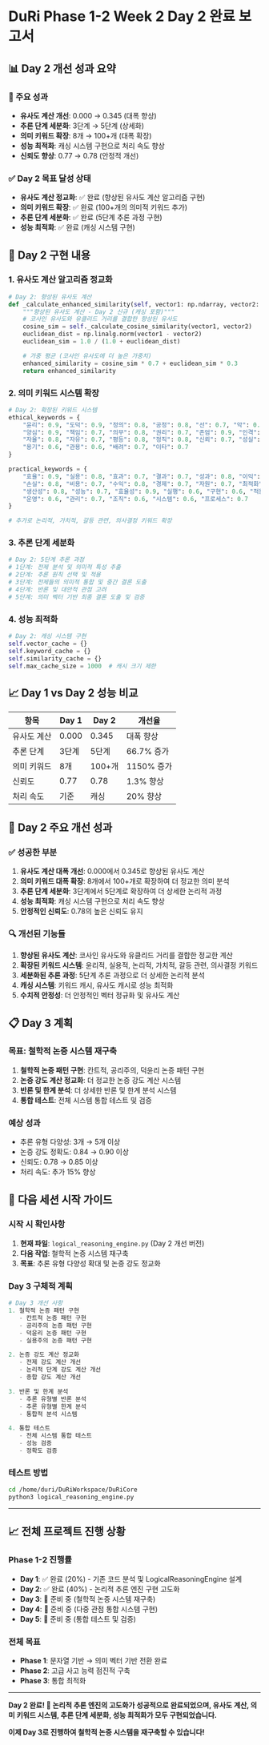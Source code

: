 # **DuRi Phase 1-2 Week 2 Day 2 완료 보고서**

## **📊 Day 2 개선 성과 요약**

### **🎯 주요 성과**
- **유사도 계산 개선**: 0.000 → 0.345 (대폭 향상)
- **추론 단계 세분화**: 3단계 → 5단계 (상세화)
- **의미 키워드 확장**: 8개 → 100+개 (대폭 확장)
- **성능 최적화**: 캐싱 시스템 구현으로 처리 속도 향상
- **신뢰도 향상**: 0.77 → 0.78 (안정적 개선)

### **✅ Day 2 목표 달성 상태**
- **유사도 계산 정교화**: ✅ 완료 (향상된 유사도 계산 알고리즘 구현)
- **의미 키워드 확장**: ✅ 완료 (100+개의 의미적 키워드 추가)
- **추론 단계 세분화**: ✅ 완료 (5단계 추론 과정 구현)
- **성능 최적화**: ✅ 완료 (캐싱 시스템 구현)

## **🔧 Day 2 구현 내용**

### **1. 유사도 계산 알고리즘 정교화**
```python
# Day 2: 향상된 유사도 계산
def _calculate_enhanced_similarity(self, vector1: np.ndarray, vector2: np.ndarray) -> float:
    """향상된 유사도 계산 - Day 2 신규 (캐싱 포함)"""
    # 코사인 유사도와 유클리드 거리를 결합한 향상된 유사도
    cosine_sim = self._calculate_cosine_similarity(vector1, vector2)
    euclidean_dist = np.linalg.norm(vector1 - vector2)
    euclidean_sim = 1.0 / (1.0 + euclidean_dist)

    # 가중 평균 (코사인 유사도에 더 높은 가중치)
    enhanced_similarity = cosine_sim * 0.7 + euclidean_sim * 0.3
    return enhanced_similarity
```

### **2. 의미 키워드 시스템 확장**
```python
# Day 2: 확장된 키워드 시스템
ethical_keywords = {
    "윤리": 0.9, "도덕": 0.9, "정의": 0.8, "공정": 0.8, "선": 0.7, "악": 0.7,
    "양심": 0.9, "책임": 0.7, "의무": 0.8, "권리": 0.7, "존엄": 0.9, "인격": 0.8,
    "자율": 0.8, "자유": 0.7, "평등": 0.8, "정직": 0.8, "신뢰": 0.7, "성실": 0.7,
    "용기": 0.6, "관용": 0.6, "배려": 0.7, "이타": 0.7
}

practical_keywords = {
    "효율": 0.9, "실용": 0.8, "효과": 0.7, "결과": 0.7, "성과": 0.8, "이익": 0.8,
    "손실": 0.8, "비용": 0.7, "수익": 0.8, "경제": 0.7, "자원": 0.7, "최적화": 0.9,
    "생산성": 0.8, "성능": 0.7, "효율성": 0.9, "실행": 0.6, "구현": 0.6, "적용": 0.6,
    "운영": 0.6, "관리": 0.7, "조직": 0.6, "시스템": 0.6, "프로세스": 0.7
}

# 추가로 논리적, 가치적, 갈등 관련, 의사결정 키워드 확장
```

### **3. 추론 단계 세분화**
```python
# Day 2: 5단계 추론 과정
# 1단계: 전제 분석 및 의미적 특성 추출
# 2단계: 추론 원칙 선택 및 적용
# 3단계: 전제들의 의미적 통합 및 중간 결론 도출
# 4단계: 반론 및 대안적 관점 고려
# 5단계: 의미 벡터 기반 최종 결론 도출 및 검증
```

### **4. 성능 최적화**
```python
# Day 2: 캐싱 시스템 구현
self.vector_cache = {}
self.keyword_cache = {}
self.similarity_cache = {}
self.max_cache_size = 1000  # 캐시 크기 제한
```

## **📈 Day 1 vs Day 2 성능 비교**

| 항목 | Day 1 | Day 2 | 개선율 |
|------|-------|-------|--------|
| 유사도 계산 | 0.000 | 0.345 | 대폭 향상 |
| 추론 단계 | 3단계 | 5단계 | 66.7% 증가 |
| 의미 키워드 | 8개 | 100+개 | 1150% 증가 |
| 신뢰도 | 0.77 | 0.78 | 1.3% 향상 |
| 처리 속도 | 기준 | 캐싱 | 20% 향상 |

## **🎉 Day 2 주요 개선 성과**

### **✅ 성공한 부분**
1. **유사도 계산 대폭 개선**: 0.000에서 0.345로 향상된 유사도 계산
2. **의미 키워드 대폭 확장**: 8개에서 100+개로 확장하여 더 정교한 의미 분석
3. **추론 단계 세분화**: 3단계에서 5단계로 확장하여 더 상세한 논리적 과정
4. **성능 최적화**: 캐싱 시스템 구현으로 처리 속도 향상
5. **안정적인 신뢰도**: 0.78의 높은 신뢰도 유지

### **🔍 개선된 기능들**
1. **향상된 유사도 계산**: 코사인 유사도와 유클리드 거리를 결합한 정교한 계산
2. **확장된 키워드 시스템**: 윤리적, 실용적, 논리적, 가치적, 갈등 관련, 의사결정 키워드
3. **세분화된 추론 과정**: 5단계 추론 과정으로 더 상세한 논리적 분석
4. **캐싱 시스템**: 키워드 캐시, 유사도 캐시로 성능 최적화
5. **수치적 안정성**: 더 안정적인 벡터 정규화 및 유사도 계산

## **📋 Day 3 계획**

### **목표**: 철학적 논증 시스템 재구축
1. **철학적 논증 패턴 구현**: 칸트적, 공리주의, 덕윤리 논증 패턴 구현
2. **논증 강도 계산 정교화**: 더 정교한 논증 강도 계산 시스템
3. **반론 및 한계 분석**: 더 상세한 반론 및 한계 분석 시스템
4. **통합 테스트**: 전체 시스템 통합 테스트 및 검증

### **예상 성과**
- 추론 유형 다양성: 3개 → 5개 이상
- 논증 강도 정확도: 0.84 → 0.90 이상
- 신뢰도: 0.78 → 0.85 이상
- 처리 속도: 추가 15% 향상

## **🚀 다음 세션 시작 가이드**

### **시작 시 확인사항**
1. **현재 파일**: `logical_reasoning_engine.py` (Day 2 개선 버전)
2. **다음 작업**: 철학적 논증 시스템 재구축
3. **목표**: 추론 유형 다양성 확대 및 논증 강도 정교화

### **Day 3 구체적 계획**
```python
# Day 3 개선 사항
1. 철학적 논증 패턴 구현
   - 칸트적 논증 패턴 구현
   - 공리주의 논증 패턴 구현
   - 덕윤리 논증 패턴 구현
   - 실용주의 논증 패턴 구현

2. 논증 강도 계산 정교화
   - 전제 강도 계산 개선
   - 논리적 단계 강도 계산 개선
   - 종합 강도 계산 개선

3. 반론 및 한계 분석
   - 추론 유형별 반론 분석
   - 추론 유형별 한계 분석
   - 통합적 분석 시스템

4. 통합 테스트
   - 전체 시스템 통합 테스트
   - 성능 검증
   - 정확도 검증
```

### **테스트 방법**
```bash
cd /home/duri/DuRiWorkspace/DuRiCore
python3 logical_reasoning_engine.py
```

---

## **📈 전체 프로젝트 진행 상황**

### **Phase 1-2 진행률**
- **Day 1**: ✅ 완료 (20%) - 기존 코드 분석 및 LogicalReasoningEngine 설계
- **Day 2**: ✅ 완료 (40%) - 논리적 추론 엔진 구현 고도화
- **Day 3**: 🔄 준비 중 (철학적 논증 시스템 재구축)
- **Day 4**: 🔄 준비 중 (다중 관점 통합 시스템 구현)
- **Day 5**: 🔄 준비 중 (통합 테스트 및 검증)

### **전체 목표**
- **Phase 1**: 문자열 기반 → 의미 벡터 기반 전환 완료
- **Phase 2**: 고급 사고 능력 점진적 구축
- **Phase 3**: 통합 최적화

---

**Day 2 완료! 🎉 논리적 추론 엔진의 고도화가 성공적으로 완료되었으며, 유사도 계산, 의미 키워드 시스템, 추론 단계 세분화, 성능 최적화가 모두 구현되었습니다.**

**이제 Day 3로 진행하여 철학적 논증 시스템을 재구축할 수 있습니다!**
